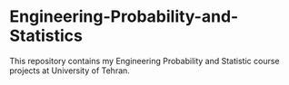 # Engineering-Probability-and-Statistics
This repository contains my Engineering Probability and Statistic course projects at University of Tehran.
